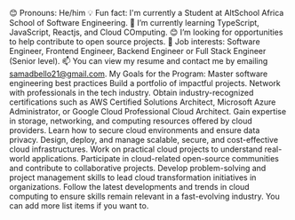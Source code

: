 😊 Pronouns: He/him
💡 Fun fact: I'm currently a Student at AltSchool Africa School of Software Engineering.
🌱 I’m currently learning TypeScript, JavaScript, Reactjs, and Cloud COmputing.
😊 I’m looking for opportunities to help contribute to open source projects.
💼 Job interests: Software Engineer, Frontend Engineer, Backend Engineer or Full Stack Engineer (Senior level).
📫 You can view my resume and contact me by emailing samadbello21@gmail.com.
My Goals for the Program:
            Master software engineering best practices
              Build a portfolio of impactful projects.
            Network with professionals in the tech industry.
            Obtain industry-recognized certifications such as AWS Certified Solutions Architect, Microsoft Azure Administrator, or Google Cloud Professional Cloud Architect.
                Gain expertise in storage, networking, and computing resources offered by cloud providers.</li>
                Learn how to secure cloud environments and ensure data privacy.</li>
                Design, deploy, and manage scalable, secure, and cost-effective cloud infrastructures.</li>
                Work on practical cloud projects to understand real-world applications.</li>
                Participate in cloud-related open-source communities and contribute to collaborative projects.</li>
                Develop problem-solving and project management skills to lead cloud transformation initiatives in organizations.
                Follow the latest developments and trends in cloud computing to ensure skills remain relevant in a fast-evolving industry.
You can add more list items if you want to.

